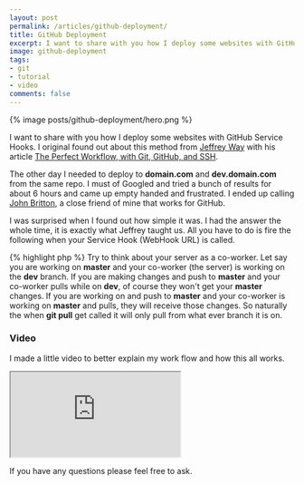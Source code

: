 ```yaml
---
layout: post
permalink: /articles/github-deployment/
title: GitHub Deployment
excerpt: I want to share with you how I deploy some websites with GitHub Service Hooks. The other day I needed to deploy to domain.com and dev.domain.com from the same repo.
image: github-deployment
tags:
- git
- tutorial
- video
comments: false
---
```


<div class="hero">{% image posts/github-deployment/hero.png %}</div>

<p>I want to share with you how I deploy some websites with GitHub Service Hooks. I original found out about this method from <a href="https://twitter.com/jeffrey_way">Jeffrey Way</a> with his article <a href="http://net.tutsplus.com/tutorials/other/the-perfect-workflow-with-git-github-and-ssh/">The Perfect Workflow, with Git, GitHub, and SSH</a>.</p>
<p>The other day I needed to deploy to <strong>domain.com</strong> and <strong>dev.domain.com</strong> from the same repo. I must of Googled and tried a bunch of results for about 6 hours and came up empty handed and frustrated. I ended up calling <a href="https://twitter.com/johndbritton">John Britton</a>, a close friend of mine that works for GitHub.</p>
<p>I was surprised when I found out how simple it was. I had the answer the whole time, it is exactly what Jeffrey taught us. All you have to do is fire the following when your Service Hook (WebHook URL) is called.</p>
{% highlight php %}
<?php `git pull`;
{% endhighlight %}
<p>Try to think about your server as a co-worker. Let say you are working on <strong>master</strong> and your co-worker (the server) is working on the <strong>dev</strong> branch. If you are making changes and push to <strong>master</strong> and your co-worker pulls while on <strong>dev</strong>, of course they won't get your <strong>master</strong> changes. If you are working on and push to <strong>master</strong> and your co-worker is working on <strong>master</strong> and pulls, they will receive those changes. So naturally the when <strong>git pull</strong> get called it will only pull from what ever branch it is on. </p>
<h3>Video</h3>
<p>I made a little video to better explain my work flow and how this all works.</p>
<iframe src="http://www.youtube.com/embed/I5CtxEFrL4U"></iframe>
<p>If you have any questions please feel free to ask.</p>
